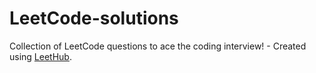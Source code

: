 # LeetCode-solutions
Collection of LeetCode questions to ace the coding interview! - Created using [LeetHub](https://github.com/QasimWani/LeetHub).
